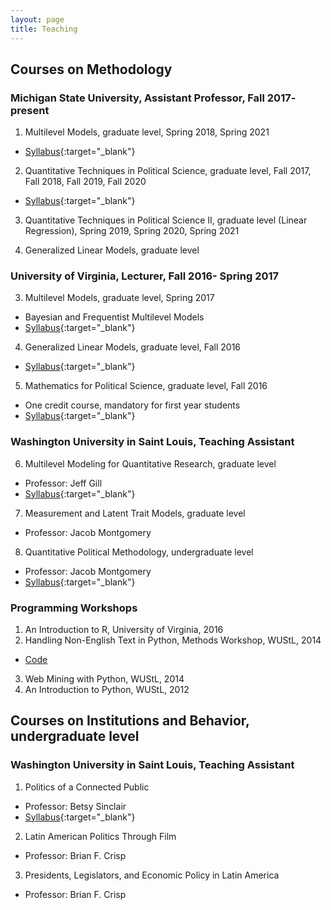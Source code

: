 ```yaml
---
layout: page
title: Teaching
---
```



## Courses on Methodology

### Michigan State University, Assistant Professor, Fall 2017- present

1. Multilevel Models, graduate level, Spring 2018, Spring 2021
  - [Syllabus](https://constanzaschibber.github.io/pdfs/PLS900_MultilevelModels.pdf){:target="_blank"}

2. Quantitative Techniques in Political Science, graduate level, Fall 2017, Fall 2018, Fall 2019, Fall 2020
  - [Syllabus](https://constanzaschibber.github.io/pdfs/Schibber_PLS801.pdf){:target="_blank"}
  
 3. Quantitative Techniques in Political Science II, graduate level (Linear Regression), Spring 2019, Spring 2020, Spring 2021
 
 4. Generalized Linear Models, graduate level

### University of Virginia, Lecturer, Fall 2016- Spring 2017

3. Multilevel Models, graduate level, Spring 2017
  - Bayesian and Frequentist Multilevel Models
  - [Syllabus](https://constanzaschibber.github.io/pdfs/PL8500_MultilevelModels.pdf){:target="_blank"}

4. Generalized Linear Models, graduate level, Fall 2016
  - [Syllabus](https://constanzaschibber.github.io/pdfs/SyllabusMLE.pdf){:target="_blank"}

5. Mathematics for Political Science, graduate level, Fall 2016
  - One credit course, mandatory for first year students
  - [Syllabus](https://goo.gl/iophnd){:target="_blank"}
  
### Washington University in Saint Louis, Teaching Assistant

6. Multilevel Modeling for Quantitative Research, graduate level
  - Professor: Jeff Gill
  - [Syllabus](https://jeffgill.org/classes){:target="_blank"}

7. Measurement and Latent Trait Models, graduate level
  - Professor: Jacob Montgomery
 
8. Quantitative Political Methodology, undergraduate level
  - Professor: Jacob Montgomery
  - [Syllabus](http://pages.wustl.edu/montgomery/qpm){:target="_blank"}

### Programming Workshops

1. An Introduction to R, University of Virginia, 2016
2. Handling Non-English Text in Python, Methods Workshop, WUStL, 2014
  - [Code](https://github.com/ConstanzaSchibber/PythonClasses)
3. Web Mining with Python, WUStL, 2014
4. An Introduction to Python, WUStL, 2012


## Courses on Institutions and Behavior, undergraduate level

### Washington University in Saint Louis, Teaching Assistant

1. Politics of a Connected Public
  - Professor: Betsy Sinclair
  - [Syllabus](https://sites.wustl.edu/betsysinclair/){:target="_blank"}

2. Latin American Politics Through Film 
  - Professor: Brian F. Crisp

3. Presidents, Legislators, and Economic Policy in Latin America
  - Professor: Brian F. Crisp
  
  

